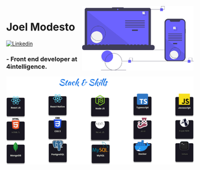 <img align="right" src="https://github.com/joelmss93/joelmss93/blob/main/images/ilustration.svg" width="300">


# Joel Modesto

[![Linkedin](https://img.shields.io/badge/-LinkedIn-blue?style=flat-square&logo=Linkedin&logoColor=white&link=https://www.linkedin.com/in/joel-modesto/)](https://www.linkedin.com/in/joel-modesto/)
### - Front end developer at 4intelligence.

<img align="right" src="https://github.com/joelmss93/joelmss93/blob/main/images/Skills.svg" width="800">
